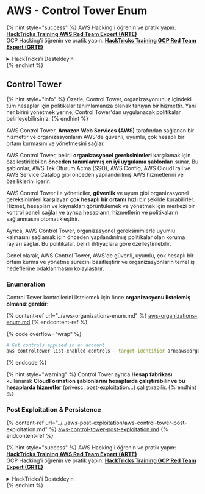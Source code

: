 # AWS - Control Tower Enum

{% hint style="success" %}
AWS Hacking'i öğrenin ve pratik yapın:<img src="../../../../.gitbook/assets/image (1) (1) (1) (1).png" alt="" data-size="line">[**HackTricks Training AWS Red Team Expert (ARTE)**](https://training.hacktricks.xyz/courses/arte)<img src="../../../../.gitbook/assets/image (1) (1) (1) (1).png" alt="" data-size="line">\
GCP Hacking'i öğrenin ve pratik yapın: <img src="../../../../.gitbook/assets/image (2) (1).png" alt="" data-size="line">[**HackTricks Training GCP Red Team Expert (GRTE)**<img src="../../../../.gitbook/assets/image (2) (1).png" alt="" data-size="line">](https://training.hacktricks.xyz/courses/grte)

<details>

<summary>HackTricks'i Destekleyin</summary>

* [**abonelik planlarını**](https://github.com/sponsors/carlospolop) kontrol edin!
* **💬 [**Discord grubuna**](https://discord.gg/hRep4RUj7f) veya [**telegram grubuna**](https://t.me/peass) katılın ya da **Twitter'da** 🐦 [**@hacktricks\_live**](https://twitter.com/hacktricks_live)**'i takip edin.**
* **Hacking ipuçlarını paylaşmak için** [**HackTricks**](https://github.com/carlospolop/hacktricks) ve [**HackTricks Cloud**](https://github.com/carlospolop/hacktricks-cloud) github reposuna PR gönderin.

</details>
{% endhint %}

## Control Tower

{% hint style="info" %}
Özetle, Control Tower, organizasyonunuz içindeki tüm hesaplar için politikalar tanımlamanıza olanak tanıyan bir hizmettir. Yani her birini yönetmek yerine, Control Tower'dan uygulanacak politikalar belirleyebilirsiniz.
{% endhint %}

AWS Control Tower, **Amazon Web Services (AWS)** tarafından sağlanan bir hizmettir ve organizasyonların AWS'de güvenli, uyumlu, çok hesaplı bir ortam kurmasını ve yönetmesini sağlar.

AWS Control Tower, belirli **organizasyonel gereksinimleri** karşılamak için özelleştirilebilen **önceden tanımlanmış en iyi uygulama şablonları** sunar. Bu şablonlar, AWS Tek Oturum Açma (SSO), AWS Config, AWS CloudTrail ve AWS Service Catalog gibi önceden yapılandırılmış AWS hizmetlerini ve özelliklerini içerir.

AWS Control Tower ile yöneticiler, **güvenlik** ve uyum gibi organizasyonel gereksinimleri karşılayan **çok hesaplı bir ortamı** hızlı bir şekilde kurabilirler. Hizmet, hesapları ve kaynakları görüntülemek ve yönetmek için merkezi bir kontrol paneli sağlar ve ayrıca hesapların, hizmetlerin ve politikaların sağlanmasını otomatikleştirir.

Ayrıca, AWS Control Tower, organizasyonel gereksinimlerle uyumlu kalmasını sağlamak için önceden yapılandırılmış politikalar olan koruma rayları sağlar. Bu politikalar, belirli ihtiyaçlara göre özelleştirilebilir.

Genel olarak, AWS Control Tower, AWS'de güvenli, uyumlu, çok hesaplı bir ortam kurma ve yönetme sürecini basitleştirir ve organizasyonların temel iş hedeflerine odaklanmasını kolaylaştırır.

### Enumeration

Control Tower kontrollerini listelemek için önce **organizasyonu listelemiş olmanız gerekir**:

{% content-ref url="../aws-organizations-enum.md" %}
[aws-organizations-enum.md](../aws-organizations-enum.md)
{% endcontent-ref %}

{% code overflow="wrap" %}
```bash
# Get controls applied in an account
aws controltower list-enabled-controls --target-identifier arn:aws:organizations::<acc_id>:ou/<ou-id>
```
{% endcode %}

{% hint style="warning" %}
Control Tower ayrıca **Hesap fabrikası** kullanarak **CloudFormation şablonlarını** **hesaplarda çalıştırabilir ve bu hesaplarda hizmetler** (privesc, post-exploitation...) çalıştırabilir.
{% endhint %}

### Post Exploitation & Persistence

{% content-ref url="../../aws-post-exploitation/aws-control-tower-post-exploitation.md" %}
[aws-control-tower-post-exploitation.md](../../aws-post-exploitation/aws-control-tower-post-exploitation.md)
{% endcontent-ref %}

{% hint style="success" %}
AWS Hacking'i öğrenin ve pratik yapın:<img src="../../../../.gitbook/assets/image (1) (1) (1) (1).png" alt="" data-size="line">[**HackTricks Training AWS Red Team Expert (ARTE)**](https://training.hacktricks.xyz/courses/arte)<img src="../../../../.gitbook/assets/image (1) (1) (1) (1).png" alt="" data-size="line">\
GCP Hacking'i öğrenin ve pratik yapın: <img src="../../../../.gitbook/assets/image (2) (1).png" alt="" data-size="line">[**HackTricks Training GCP Red Team Expert (GRTE)**<img src="../../../../.gitbook/assets/image (2) (1).png" alt="" data-size="line">](https://training.hacktricks.xyz/courses/grte)

<details>

<summary>HackTricks'i Destekleyin</summary>

* [**abonelik planlarını**](https://github.com/sponsors/carlospolop) kontrol edin!
* **💬 [**Discord grubuna**](https://discord.gg/hRep4RUj7f) veya [**telegram grubuna**](https://t.me/peass) katılın ya da **Twitter'da** 🐦 [**@hacktricks\_live**](https://twitter.com/hacktricks_live)**'i takip edin.**
* **Hacking ipuçlarını paylaşmak için** [**HackTricks**](https://github.com/carlospolop/hacktricks) ve [**HackTricks Cloud**](https://github.com/carlospolop/hacktricks-cloud) github reposuna PR gönderin.

</details>
{% endhint %}
